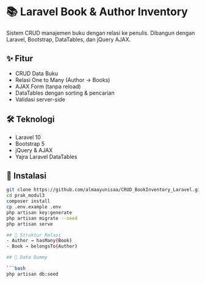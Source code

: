 # 📚 Laravel Book & Author Inventory

Sistem CRUD manajemen buku dengan relasi ke penulis. Dibangun dengan Laravel, Bootstrap, DataTables, dan jQuery AJAX.

## ✨ Fitur
- CRUD Data Buku
- Relasi One to Many (Author → Books)
- AJAX Form (tanpa reload)
- DataTables dengan sorting & pencarian
- Validasi server-side

## 🛠️ Teknologi
- Laravel 10
- Bootstrap 5
- jQuery & AJAX
- Yajra Laravel DataTables

## 🚀 Instalasi

```bash
git clone https://github.com/almaayunisaa/CRUD_BookInventory_Laravel.git
cd prak_modul3
composer install
cp .env.example .env
php artisan key:generate
php artisan migrate --seed
php artisan serve

## 🧱 Struktur Relasi
- Author → hasMany(Book)
- Book → belongsTo(Author)

## 🧪 Data Dummy

```bash
php artisan db:seed
